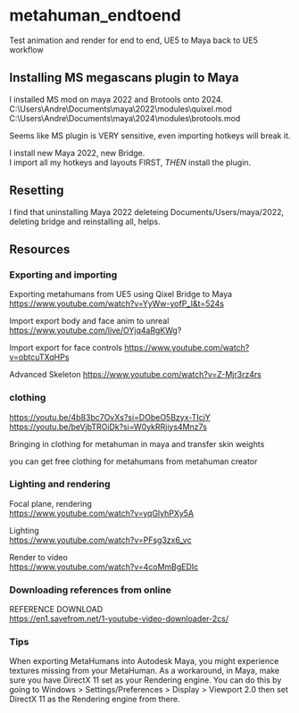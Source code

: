 # metahuman_endtoend
Test animation and render for end to end, UE5 to Maya back to UE5 workflow   

## Installing MS megascans plugin to Maya
I installed MS mod on maya 2022 and Brotools onto 2024.   
C:\Users\Andre\Documents\maya\2022\modules\quixel.mod   
C:\Users\Andre\Documents\maya\2024\modules\brotools.mod   

Seems like MS plugin is VERY sensitive, even importing hotkeys will break it.   

I install new Maya 2022, new Bridge.   
I import all my hotkeys and layouts FIRST, *THEN* install the plugin.   

## Resetting
I find that uninstalling Maya 2022 deleteing Documents/Users/maya/2022, deleting bridge and reinstalling all, helps.

## Resources
### Exporting and importing
Exporting metahumans from UE5 using Qixel Bridge to Maya   
https://www.youtube.com/watch?v=YyWw-yofP_I&t=524s   

Import export body and face anim to unreal
https://www.youtube.com/live/OYjq4aRgKWg?   

Import export for face controls
https://www.youtube.com/watch?v=obtcuTXqHPs   


Advanced Skeleton
https://www.youtube.com/watch?v=Z-Mjr3rz4rs   

### clothing
https://youtu.be/4b83bc7OvXs?si=DObeO5Bzyx-TIcjY   
https://youtu.be/beVjbTROiDk?si=W0ykRRjiys4Mnz7s   


Bringing in clothing for metahuman in maya and transfer skin weights

you can get free clothing for metahumans from metahuman creator

### Lighting and rendering
Focal plane, rendering   
https://www.youtube.com/watch?v=yqGlyhPXy5A   

Lighting   
https://www.youtube.com/watch?v=PFsg3zx6_vc   

Render to video   
https://www.youtube.com/watch?v=4coMmBgEDIc   

### Downloading references from online
REFERENCE DOWNLOAD      
https://en1.savefrom.net/1-youtube-video-downloader-2cs/   

### Tips
When exporting MetaHumans into Autodesk Maya, you might experience textures missing from your MetaHuman.
As a workaround, in Maya, make sure you have DirectX 11 set as your Rendering engine. You can do this by going to Windows > Settings/Preferences > Display > Viewport 2.0 then set DirectX 11 as the Rendering engine from there.

